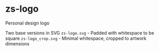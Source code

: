 # zs-logo

Personal design logo

Two base versions in SVG
` zs-logo.svg ` - Padded with whitespace to be square
` zs-logo_crop.svg ` - Minimal whitespace, cropped to artwork dimensions
